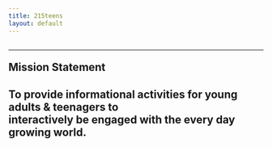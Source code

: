 ```yaml
---
title: 215teens
layout: default
---
```


<h2 id="mission"> <hr>Mission Statement</h2>
<h2>
<p>To provide informational activities for young adults & teenagers to
<br>interactively be engaged with the every day growing world.
</p>
</h2>
